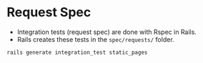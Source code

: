 # Request Spec


- Integration tests (request spec) are done with Rspec in Rails.
- Rails creates these tests in the `spec/requests/` folder.

```bash
rails generate integration_test static_pages
```